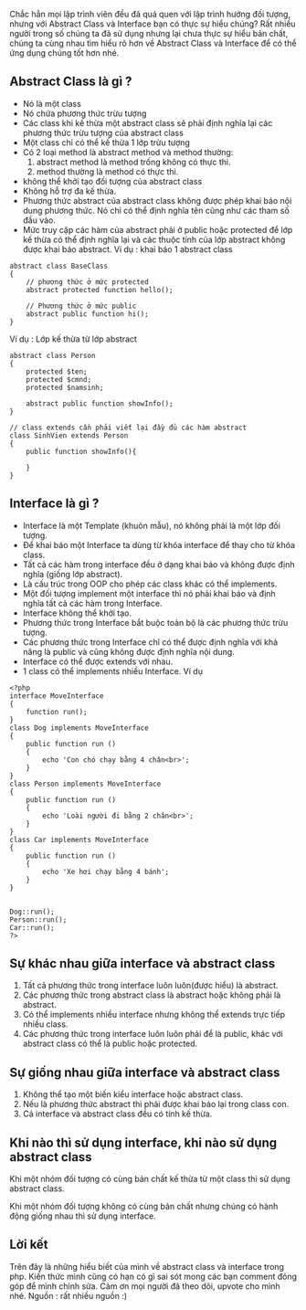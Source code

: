 Chắc hẳn mọi lập trình viên đều đã quá quen với lập trình hướng đối tượng, nhưng với Abstract Class và Interface bạn có thực sự hiểu chúng? 
Rất nhiều người trong số chúng ta đã sử dụng nhưng lại chưa thực sự hiểu bản chất, chúng ta cùng nhau tìm hiểu rõ hơn về Abstract Class và Interface để có thể ứng dụng chúng tốt hơn nhé.

## Abstract Class là gì ?
* Nó là một class
* Nó chứa phương thức trừu tượng
* Các class khi kế thừa một abstract class sẽ phải định nghĩa lại các phương thức trừu tượng của abstract class
* Một class chỉ có thể kế thừa 1 lớp trừu tượng
* Có 2 loại method là abstract method và method thường:
    1. abstract method là method trống không có thực thi.
    2. method thường là method có thực thi.
*  không thể khởi tạo đối tượng của abstract class
*  Không hỗ trợ đa kế thừa.
*  Phương thức abstract của abstract class không được phép khai báo nội dung phương thức. Nó chỉ có thể định nghĩa tên cũng như các tham số đầu vào.
*  Mức truy cập các hàm của abstract phải ở public hoặc protected để lớp kế thừa có thể định nghĩa lại và các thuộc tính của lớp abstract không được khai báo abstract.
Ví dụ : khai báo 1 abstract class

```
abstract class BaseClass
{
    // phương thức ở mức protected
    abstract protected function hello();
  
    // Phương thức ở mức public
    abstract public function hi();
}
```
Ví dụ : Lớp kế thừa từ lớp abstract
```
abstract class Person
{
    protected $ten;
    protected $cmnd;
    protected $namsinh;
  
    abstract public function showInfo();
}

// class extends cần phải viết lại đầy đủ các hàm abstract
class SinhVien extends Person
{
    public function showInfo(){
  
    }
}
```

## Interface là gì ?
* Interface là một Template (khuôn mẫu), nó không phải là một lớp đối tượng.
* Để khai báo một Interface ta dùng từ khóa interface để thay cho từ khóa class.
* Tất cả các hàm trong interface đều ở dạng khai báo và không được định nghĩa (giống lớp abstract). 
* Là cấu trúc trong OOP cho phép các class khác có thể implements.
* Một đối tượng implement một interface thì nó phải khai báo và định nghĩa tất cả các hàm trong Interface.
* Interface không thể khởi tạo. 
* Phương thức trong Interface bắt buộc toàn bộ là các phương thức trừu tượng.
* Các phương thức trong Interface chỉ có thể được định nghĩa với khả năng là public và cũng không được định nghĩa nội dung.
* Interface có thể được extends với nhau.
* 1 class có thể implements nhiều Interface.
Ví dụ
```
<?php
interface MoveInterface
{
    function run();
}
class Dog implements MoveInterface
{
    public function run () 
    {
        echo 'Con chó chạy bằng 4 chân<br>';
    }
}
class Person implements MoveInterface
{
    public function run ()
    {
        echo 'Loài người đi bằng 2 chân<br>';
    }
}
class Car implements MoveInterface
{
    public function run ()
    {
        echo 'Xe hơi chạy bằng 4 bánh';
    }
}
 
 
Dog::run();
Person::run();
Car::run();
?>
```
## Sự khác nhau giữa interface và abstract class
1. Tất cả phương thức trong interface luôn luôn(được hiểu) là abstract.
2. Các phương thức trong abstract class là abstract hoặc không phải là abstract.
3. Có thể implements nhiều interface nhưng không thể extends trực tiếp nhiều class.
4. Các phương thức trong interface luôn luôn phải để là public, khác với abstract class có thể là public hoặc protected.
## Sự giống nhau giữa interface và abstract class
1. Không thể tạo một biến kiểu interface hoặc abstract class.
2. Nếu là phương thức abstract thì phải được khai báo lại trong class con.
3. Cả interface và abstract class đều có tính kế thừa.
## Khi nào thì sử dụng interface, khi nào sử dụng abstract class
Khi một nhóm đối tượng có cùng bản chất kế thừa từ một class thì sử dụng abstract class.

Khi một nhóm đối tượng không có cùng bản chất nhưng chúng có hành động giống nhau thì sử dụng interface.
##  Lời kết
Trên đây là những hiểu biết của mình về abstract class và interface trong php. Kiến thức mình cũng có hạn có gì sai sót mong các bạn comment đóng góp để mình chỉnh sửa. Cảm ơn mọi người đã theo dõi, upvote cho mình nhé.
Nguồn : rất nhiều nguồn :)